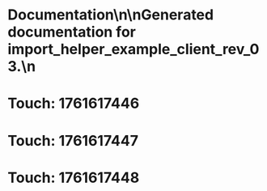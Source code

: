 # Documentation\n\nGenerated documentation for import_helper_example_client_rev_03.\n

# Touch: 1761617446

# Touch: 1761617447

# Touch: 1761617448

